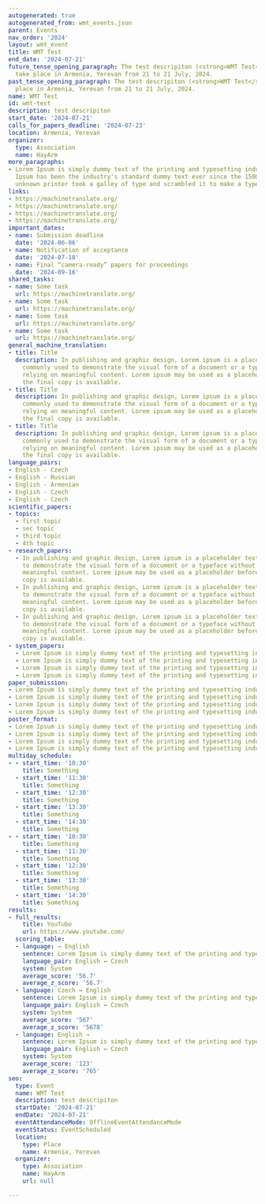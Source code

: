 ```yaml
---
autogenerated: true
autogenerated_from: wmt_events.json
parent: Events
nav_order: '2024'
layout: wmt_event
title: WMT Test
end_date: '2024-07-21'
future_tense_opening_paragraph: The test descripiton (<strong>WMT Test</strong>) will
  take place in Armenia, Yerevan from 21 to 21 July, 2024.
past_tense_opening_paragraph: The test descripiton (<strong>WMT Test</strong>) took
  place in Armenia, Yerevan from 21 to 21 July, 2024.
name: WMT Test
id: wmt-test
description: test descripiton
start_date: '2024-07-21'
calls_for_papers_deadline: '2024-07-23'
location: Armenia, Yerevan
organizer:
  type: Association
  name: HayArm
more_paragraphs:
- Lorem Ipsum is simply dummy text of the printing and typesetting industry. Lorem
  Ipsum has been the industry's standard dummy text ever since the 1500s, when an
  unknown printer took a galley of type and scrambled it to make a type specimen book.
links:
- https://machinetranslate.org/
- https://machinetranslate.org/
- https://machinetranslate.org/
- https://machinetranslate.org/
important_dates:
- name: Submission deadline
  date: '2024-06-06'
- name: Notification of acceptance
  date: '2024-07-18'
- name: Final “camera-ready” papers for proceedings
  date: '2024-09-16'
shared_tasks:
- name: Some task
  url: https://machinetranslate.org/
- name: Some task
  url: https://machinetranslate.org/
- name: Some task
  url: https://machinetranslate.org/
- name: Some task
  url: https://machinetranslate.org/
general_machine_translation:
- title: Title
  description: In publishing and graphic design, Lorem ipsum is a placeholder text
    commonly used to demonstrate the visual form of a document or a typeface without
    relying on meaningful content. Lorem ipsum may be used as a placeholder before
    the final copy is available.
- title: Title
  description: In publishing and graphic design, Lorem ipsum is a placeholder text
    commonly used to demonstrate the visual form of a document or a typeface without
    relying on meaningful content. Lorem ipsum may be used as a placeholder before
    the final copy is available.
- title: Title
  description: In publishing and graphic design, Lorem ipsum is a placeholder text
    commonly used to demonstrate the visual form of a document or a typeface without
    relying on meaningful content. Lorem ipsum may be used as a placeholder before
    the final copy is available.
language_pairs:
- English - Czech
- English - Russian
- English - Armenian
- English - Czech
- English - Czech
scientific_papers:
- topics:
  - first topic
  - sec topic
  - third topic
  - 4th topic
- research_papers:
  - In publishing and graphic design, Lorem ipsum is a placeholder text commonly used
    to demonstrate the visual form of a document or a typeface without relying on
    meaningful content. Lorem ipsum may be used as a placeholder before the final
    copy is available.
  - In publishing and graphic design, Lorem ipsum is a placeholder text commonly used
    to demonstrate the visual form of a document or a typeface without relying on
    meaningful content. Lorem ipsum may be used as a placeholder before the final
    copy is available.
  - In publishing and graphic design, Lorem ipsum is a placeholder text commonly used
    to demonstrate the visual form of a document or a typeface without relying on
    meaningful content. Lorem ipsum may be used as a placeholder before the final
    copy is available.
- system_papers:
  - Lorem Ipsum is simply dummy text of the printing and typesetting industry.
  - Lorem Ipsum is simply dummy text of the printing and typesetting industry.
  - Lorem Ipsum is simply dummy text of the printing and typesetting industry.
  - Lorem Ipsum is simply dummy text of the printing and typesetting industry.
paper_submission:
- Lorem Ipsum is simply dummy text of the printing and typesetting industry.
- Lorem Ipsum is simply dummy text of the printing and typesetting industry.
- Lorem Ipsum is simply dummy text of the printing and typesetting industry.
- Lorem Ipsum is simply dummy text of the printing and typesetting industry.
poster_format:
- Lorem Ipsum is simply dummy text of the printing and typesetting industry.
- Lorem Ipsum is simply dummy text of the printing and typesetting industry.
- Lorem Ipsum is simply dummy text of the printing and typesetting industry.
- Lorem Ipsum is simply dummy text of the printing and typesetting industry.
multiday_schedule:
- - start_time: '10:30'
    title: Something
  - start_time: '11:30'
    title: Something
  - start_time: '12:30'
    title: Something
  - start_time: '13:30'
    title: Something
  - start_time: '14:30'
    title: Something
- - start_time: '10:30'
    title: Something
  - start_time: '11:30'
    title: Something
  - start_time: '12:30'
    title: Something
  - start_time: '13:30'
    title: Something
  - start_time: '14:30'
    title: Something
results:
- full_results:
    title: YouTube
    url: https://www.youtube.com/
  scoring_table:
  - language: → English
    sentence: Lorem Ipsum is simply dummy text of the printing and typesetting industry.
    language_pair: English ↔ Czech
    system: System
    average_score: '56.7'
    average_z_score: '56.7'
  - language: Czech ↔ English
    sentence: Lorem Ipsum is simply dummy text of the printing and typesetting industry.
    language_pair: English ↔ Czech
    system: System
    average_score: '567'
    average_z_score: '5678'
  - language: English →
    sentence: Lorem Ipsum is simply dummy text of the printing and typesetting industry.
    language_pair: English ↔ Czech
    system: System
    average_score: '123'
    average_z_score: '765'
seo:
  type: Event
  name: WMT Test
  description: test descripiton
  startDate: '2024-07-21'
  endDate: '2024-07-21'
  eventAttendanceMode: OfflineEventAttendanceMode
  eventStatus: EventScheduled
  location:
    type: Place
    name: Armenia, Yerevan
  organizer:
    type: Association
    name: HayArm
    url: null

---
```



